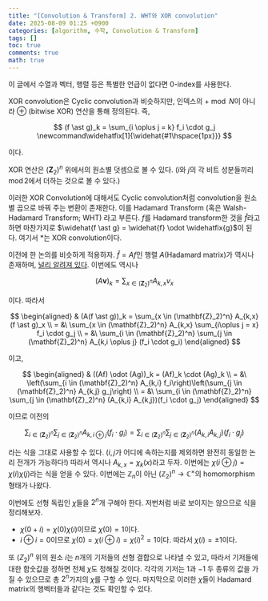 ```yaml
---
title: "[Convolution & Transform] 2. WHT와 XOR convolution"
date: 2025-08-09 01:25 +0900
categories: [algorithm, 수학, Convolution & Transform]
tags: []
toc: true
comments: true
math: true
---
```


이 글에서 수열과 벡터, 행렬 등은 특별한 언급이 없다면 0-index를 사용한다.

XOR convolution은 Cyclic convolution과 비슷하지만, 인덱스의 $+ \bmod N$이 아니라 $\oplus$ (bitwise XOR) 연산을 통해 정의된다. 즉,

$$ (f \ast g)_k = \sum_{i \oplus j = k} f_i \cdot g_j \newcommand\widehatfix[1]{\widehat{#1\hspace{1px}}} $$

이다. 

XOR 연산은 $(\mathbf{Z}_2)^n$ 위에서의 원소별 덧셈으로 볼 수 있다. ($i$와 $j$의 각 비트 성분들끼리 $\operatorname{mod} 2$에서 더하는 것으로 볼 수 있다.) 

이러한 XOR Convolution에 대해서도 Cyclic convolution처럼 convolution을 원소별 곱으로 바꿔 주는 변환이 존재한다. 이를 Hadamard Transform (혹은 Walsh-Hadamard Transform; WHT) 라고 부른다. $f$를 Hadamard transform한 것을 $\widehat{f}$라고 하면 마찬가지로 $\widehat{f \ast g} = \widehat{f} \odot \widehatfix{g}$이 된다. 여기서 $\ast$는 XOR convolution이다. 

이전에 한 논의를 비슷하게 적용하자. $\widehat{f} = Af$인 행렬 $A$(Hadamard matrix)가 역시나 존재하며, [널리 알려져 있다](https://en.wikipedia.org/wiki/Hadamard_transform). 이번에도 역시나 

$$ (A\mathbf{v})_k = \sum_{x \in (\mathbf{Z}_2)^n} A_{k,x} v_x $$

이다. 따라서

$$ \begin{aligned} & (A(f \ast g))_k = \sum_{x \in (\mathbf{Z}_2)^n} A_{k,x} (f \ast g)_x \\
= &\ \sum_{x \in (\mathbf{Z}_2)^n} A_{k,x} \sum_{i\oplus j = x} f_i \cdot g_j \\
= &\ \sum_{i \in (\mathbf{Z}_2)^n} \sum_{j \in (\mathbf{Z}_2)^n} A_{k,i \oplus j} (f_i \cdot g_i) \end{aligned} $$

이고, 

$$ \begin{aligned} & ((Af) \odot (Ag))_k = (Af)_k \cdot (Ag)_k \\
= &\ \left(\sum_{i \in (\mathbf{Z}_2)^n} A_{k,i} f_i\right)\left(\sum_{j \in (\mathbf{Z}_2)^n} A_{k,j} g_j\right) \\
= &\ \sum_{i \in (\mathbf{Z}_2)^n} \sum_{j \in (\mathbf{Z}_2)^n} (A_{k,i} A_{k,j})(f_i \cdot g_j) \end{aligned} $$

이므로 이전의 

$$ \sum_{i \in (\mathbf{Z}_2)^n} \sum_{j \in (\mathbf{Z}_2)^n} A_{k,i \oplus j}(f_i \cdot g_i) =\sum_{i \in (\mathbf{Z}_2)^n} \sum_{j \in (\mathbf{Z}_2)^n} (A_{k,i} A_{k,j})(f_i \cdot g_j) $$

라는 식을 그대로 사용할 수 있다. ($i, j$가 어디에 속하는지를 제외하면 완전히 동일한 논리 전개가 가능하다!) 따라서 역시나 $A_{k,x} = \chi_k(x)$라고 두자. 이번에는 $\chi(i \oplus j) = \chi(i) \chi(j)$라는 식을 얻을 수 있다. 이번에는 $\mathbb{Z}_n$이 아닌  $(\mathbb{Z}_2)^n \rightarrow \mathbb{C}^\times$의 homomorphism 형태가 나왔다. 

이번에도 선형 독립인 $\chi$들을 $2^n$개 구해야 한다. 저번처럼 바로 보이지는 않으므로 식을 정리해보자. 

- $\chi(0+i) = \chi(0) \chi(i)$이므로 $\chi(0) = 1$이다.
- $i \oplus i = 0$이므로 $\chi(0) = \chi(i \oplus i) = \chi(i)^2 = 1$이다. 따라서 $\chi(i) = \pm 1$이다.

또 $(Z_2)^n$ 위의 원소 $i$는 $n$개의 기저들의 선형 결합으로 나타낼 수 있고, 따라서 기저들에 대한 함숫값을 정하면 전체 $\chi$도 정해질 것이다. 각각의 기저는 $1$과 $-1$ 두 종류의 값을 가질 수 있으므로 총 $2^n$가지의 $\chi$를 구할 수 있다. 마지막으로 이러한 $\chi$들이 Hadamard matrix의 행벡터들과 같다는 것도 확인할 수 있다.